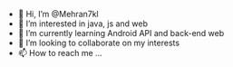 - 👋 Hi, I’m @Mehran7kl
- 👀 I’m interested in java, js and web
- 🌱 I’m currently learning Android API and back-end web
- 💞️ I’m looking to collaborate on my interests
- 📫 How to reach me ...

<!---
Mehran7kl/Mehran7kl is a ✨ special ✨ repository because its `README.md` (this file) appears on your GitHub profile.
You can click the Preview link to take a look at your changes.
--->
